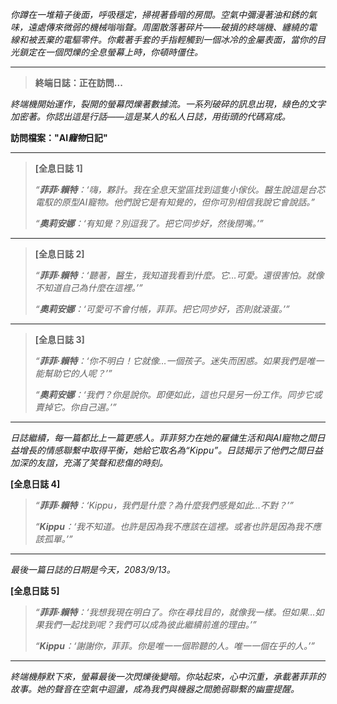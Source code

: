 _你蹲在一堆箱子後面，呼吸穩定，掃視著昏暗的房間。空氣中彌漫著油和銹的氣味，遠處傳來微弱的機械嗡嗡聲。周圍散落著碎片——破損的終端機、纏繞的電線和被丟棄的電驅零件。你戴著手套的手指輕觸到一個冰冷的金屬表面，當你的目光鎖定在一個閃爍的全息螢幕上時，你頓時僵住。_

---

> **終端日誌：正在訪問...**

_終端機開始運作，裂開的螢幕閃爍著數據流。一系列破碎的訊息出現，綠色的文字加密著。你認出這是行話——這是某人的私人日誌，用街頭的代碼寫成。_

**訪問檔案："AI*寵物*日記"**

---

> **[全息日誌 1]**
>
> _“**菲菲·賴特**：‘嗨，夥計。我在全息天堂區找到這隻小傢伙。醫生說這是台芯電馭的原型AI寵物。他們說它是有知覺的，但你可別相信我說它會說話。”_
>
> _“**奧莉安娜**：‘有知覺？別逗我了。把它同步好，然後閉嘴。’”_

---

> **[全息日誌 2]**
>
> _“**菲菲·賴特**：‘聽著，醫生，我知道我看到什麼。它…可愛。還很害怕。就像不知道自己為什麼在這裡。’”_
>
> _“**奧莉安娜**：‘可愛可不會付帳，菲菲。把它同步好，否則就滾蛋。’”_

---

> **[全息日誌 3]**
>
> _“**菲菲·賴特**：‘你不明白！它就像…一個孩子。迷失而困惑。如果我們是唯一能幫助它的人呢？’”_
>
> _“**奧莉安娜**：‘我們？你是說你。即便如此，這也只是另一份工作。同步它或賣掉它。你自己選。’”_

---

_日誌繼續，每一篇都比上一篇更感人。菲菲努力在她的雇傭生活和與AI寵物之間日益增長的情感聯繫中取得平衡，她給它取名為“Kippu”。日誌揭示了他們之間日益加深的友誼，充滿了笑聲和悲傷的時刻。_

**[全息日誌 4]**

> _“**菲菲·賴特**：‘Kippu，我們是什麼？為什麼我們感覺如此…不對？’”_
>
> _“**Kippu**：‘我不知道。也許是因為我不應該在這裡。或者也許是因為我不應該孤單。’”_

---

_最後一篇日誌的日期是今天，2083/9/13。_

**[全息日誌 5]**

> _“**菲菲·賴特**：‘我想我現在明白了。你在尋找目的，就像我一樣。但如果…如果我們一起找到呢？我們可以成為彼此繼續前進的理由。’”_
>
> _“**Kippu**：‘謝謝你，菲菲。你是唯一一個聆聽的人。唯一一個在乎的人。’”_

---

_終端機靜默下來，螢幕最後一次閃爍後變暗。你站起來，心中沉重，承載著菲菲的故事。她的聲音在空氣中迴盪，成為我們與機器之間脆弱聯繫的幽靈提醒。_
